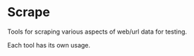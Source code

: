 # Scrape

Tools for scraping various aspects of web/url data for testing.


Each tool has its own usage.

